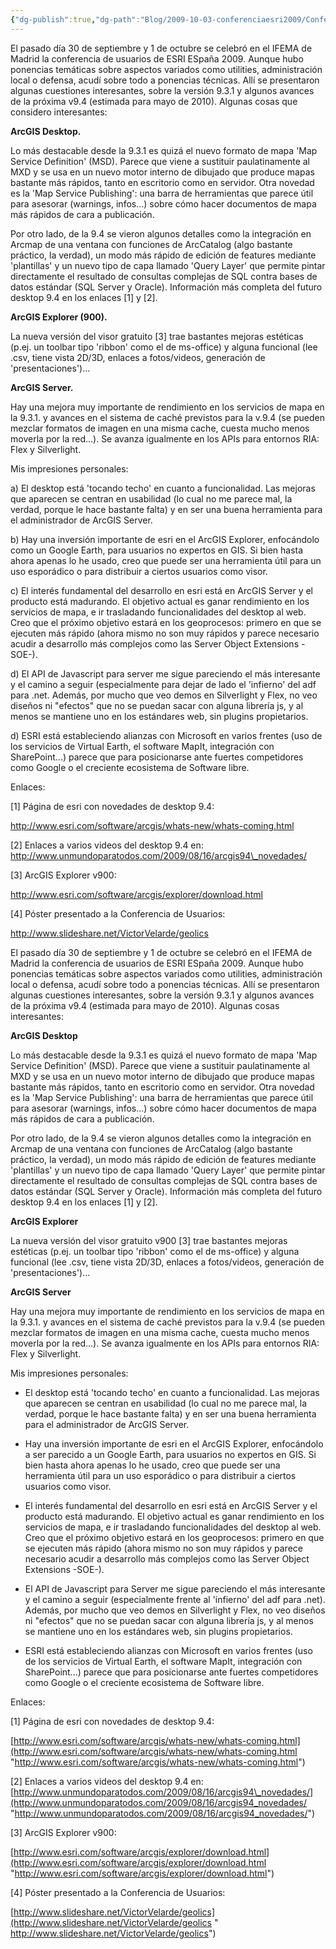 ```yaml
---
{"dg-publish":true,"dg-path":"Blog/2009-10-03-conferenciaesri2009/Conferencia de usuarios ESRI España 2009.md","permalink":"/blog/2009-10-03-conferenciaesri2009/conferencia-de-usuarios-esri-espana-2009/","title":"Conferencia de usuarios ESRI España 2009","tags":["conferencia"]}
---
```



El pasado día 30 de septiembre y 1 de octubre se celebró en el IFEMA de Madrid la conferencia de usuarios de ESRI ESpaña 2009. Aunque hubo ponencias temáticas sobre aspectos variados como utilities, administración local o defensa, acudí sobre todo a ponencias técnicas. Allí se presentaron algunas cuestiones interesantes, sobre la versión 9.3.1 y algunos avances de la próxima v9.4 (estimada para mayo de 2010). Algunas cosas que considero interesantes:

<b>ArcGIS Desktop.</b>

Lo más destacable desde la 9.3.1 es quizá el nuevo formato de mapa 'Map Service Definition' (MSD). Parece que viene a sustituir paulatinamente al MXD y se usa en un nuevo motor interno de dibujado que produce mapas bastante más rápidos, tanto en escritorio como en servidor. Otra novedad es la 'Map Service Publishing': una barra de herramientas que parece útil para asesorar (warnings, infos...) sobre cómo hacer documentos de mapa más rápidos de cara a publicación.

Por otro lado, de la 9.4 se vieron algunos detalles como la integración en Arcmap de una ventana con funciones de ArcCatalog (algo bastante práctico, la verdad), un modo más rápido de edición de features mediante 'plantillas' y un nuevo tipo de capa llamado 'Query Layer' que permite pintar directamente el resultado de consultas complejas de SQL contra bases de datos estándar (SQL Server y Oracle). Información más completa del futuro desktop 9.4 en los enlaces \[1\] y \[2\].

<b>ArcGIS Explorer (900).</b>

La nueva versión del visor gratuito \[3\] trae bastantes mejoras estéticas (p.ej. un toolbar tipo 'ribbon' como el de ms-office) y alguna funcional (lee .csv, tiene vista 2D/3D, enlaces a fotos/videos, generación de 'presentaciones')...

<b>ArcGIS Server.</b>

Hay una mejora muy importante de rendimiento en los servicios de mapa en la 9.3.1. y avances en el sistema de caché previstos para la v.9.4 (se pueden mezclar formatos de imagen en una misma cache, cuesta mucho menos moverla por la red...). Se avanza igualmente en los APIs para entornos RIA: Flex y Silverlight.

Mis impresiones personales:

a) El desktop está 'tocando techo' en cuanto a funcionalidad. Las mejoras que aparecen se centran en usabilidad (lo cual no me parece mal, la verdad, porque le hace bastante falta) y en ser una buena herramienta para el administrador de ArcGIS Server.

b) Hay una inversión importante de esri en el ArcGIS Explorer, enfocándolo como un Google Earth, para usuarios no expertos en GIS. Si bien hasta ahora apenas lo he usado, creo que puede ser una herramienta útil para un uso esporádico o para distribuir a ciertos usuarios como visor.

c) El interés fundamental del desarrollo en esri está en ArcGIS Server y el producto está madurando. El objetivo actual es ganar rendimiento en los servicios de mapa, e ir trasladando funcionalidades del desktop al web. Creo que el próximo objetivo estará en los geoprocesos: primero en que se ejecuten más rápido (ahora mismo no son muy rápidos y parece necesario acudir a desarrollo más complejos como las Server Object Extensions -SOE-).

d) El API de Javascript para server me sigue pareciendo el más interesante y el camino a seguir (especialmente para dejar de lado el 'infierno' del adf para .net. Además, por mucho que veo demos en Silverlight y Flex, no veo diseños ni "efectos" que no se puedan sacar con alguna librería js, y al menos se mantiene uno en los estándares web, sin plugins propietarios.

d) ESRI está estableciendo alianzas con Microsoft en varios frentes (uso de los servicios de Virtual Earth, el software MapIt, integración con SharePoint...) parece que para posicionarse ante fuertes competidores como Google o el creciente ecosistema de Software libre.

Enlaces:

\[1\] Página de esri con novedades de desktop 9.4:

http://www.esri.com/software/arcgis/whats-new/whats-coming.html

\[2\] Enlaces a varios videos del desktop 9.4 en: http://www.unmundoparatodos.com/2009/08/16/arcgis94\_novedades/

\[3\] ArcGIS Explorer v900:

http://www.esri.com/software/arcgis/explorer/download.html

\[4\] Póster presentado a la Conferencia de Usuarios:

http://www.slideshare.net/VictorVelarde/geolics

El pasado día 30 de septiembre y 1 de octubre se celebró en el IFEMA de Madrid la conferencia de usuarios de ESRI ESpaña 2009. Aunque hubo ponencias temáticas sobre aspectos variados como utilities, administración local o defensa, acudí sobre todo a ponencias técnicas. Allí se presentaron algunas cuestiones interesantes, sobre la versión 9.3.1 y algunos avances de la próxima v9.4 (estimada para mayo de 2010). Algunas cosas interesantes:

**ArcGIS Desktop**

Lo más destacable desde la 9.3.1 es quizá el nuevo formato de mapa 'Map Service Definition' (MSD). Parece que viene a sustituir paulatinamente al MXD y se usa en un nuevo motor interno de dibujado que produce mapas bastante más rápidos, tanto en escritorio como en servidor. Otra novedad es la 'Map Service Publishing': una barra de herramientas que parece útil para asesorar (warnings, infos...) sobre cómo hacer documentos de mapa más rápidos de cara a publicación.

Por otro lado, de la 9.4 se vieron algunos detalles como la integración en Arcmap de una ventana con funciones de ArcCatalog (algo bastante práctico, la verdad), un modo más rápido de edición de features mediante 'plantillas' y un nuevo tipo de capa llamado 'Query Layer' que permite pintar directamente el resultado de consultas complejas de SQL contra bases de datos estándar (SQL Server y Oracle). Información más completa del futuro desktop 9.4 en los enlaces \[1\] y \[2\].

**ArcGIS Explorer**

La nueva versión del visor gratuito v900 \[3\] trae bastantes mejoras estéticas (p.ej. un toolbar tipo 'ribbon' como el de ms-office) y alguna funcional (lee .csv, tiene vista 2D/3D, enlaces a fotos/videos, generación de 'presentaciones')...

**ArcGIS Server**

Hay una mejora muy importante de rendimiento en los servicios de mapa en la 9.3.1. y avances en el sistema de caché previstos para la v.9.4 (se pueden mezclar formatos de imagen en una misma cache, cuesta mucho menos moverla por la red...). Se avanza igualmente en los APIs para entornos RIA: Flex y Silverlight.

Mis impresiones personales:

- El desktop está 'tocando techo' en cuanto a funcionalidad. Las mejoras que aparecen se centran en usabilidad (lo cual no me parece mal, la verdad, porque le hace bastante falta) y en ser una buena herramienta para el administrador de ArcGIS Server.

- Hay una inversión importante de esri en el ArcGIS Explorer, enfocándolo a ser parecido a un Google Earth, para usuarios no expertos en GIS. Si bien hasta ahora apenas lo he usado, creo que puede ser una herramienta útil para un uso esporádico o para distribuir a ciertos usuarios como visor.

- El interés fundamental del desarrollo en esri está en ArcGIS Server y el producto está madurando. El objetivo actual es ganar rendimiento en los servicios de mapa, e ir trasladando funcionalidades del desktop al web. Creo que el próximo objetivo estará en los geoprocesos: primero en que se ejecuten más rápido (ahora mismo no son muy rápidos y parece necesario acudir a desarrollo más complejos como las Server Object Extensions -SOE-).

- El API de Javascript para Server me sigue pareciendo el más interesante y el camino a seguir (especialmente frente al 'infierno' del adf para .net). Además, por mucho que veo demos en Silverlight y Flex, no veo diseños ni "efectos" que no se puedan sacar con alguna librería js, y al menos se mantiene uno en los estándares web, sin plugins propietarios.

- ESRI está estableciendo alianzas con Microsoft en varios frentes (uso de los servicios de Virtual Earth, el software MapIt, integración con SharePoint...) parece que para posicionarse ante fuertes competidores como Google o el creciente ecosistema de Software libre.

Enlaces:

\[1\] Página de esri con novedades de desktop 9.4:

[http://www.esri.com/software/arcgis/whats-new/whats-coming.html](http://www.esri.com/software/arcgis/whats-new/whats-coming.html "http://www.esri.com/software/arcgis/whats-new/whats-coming.html")

\[2\] Enlaces a varios videos del desktop 9.4 en: [http://www.unmundoparatodos.com/2009/08/16/arcgis94\_novedades/](http://www.unmundoparatodos.com/2009/08/16/arcgis94_novedades/ "http://www.unmundoparatodos.com/2009/08/16/arcgis94_novedades/")

\[3\] ArcGIS Explorer v900:

[http://www.esri.com/software/arcgis/explorer/download.html](http://www.esri.com/software/arcgis/explorer/download.html "http://www.esri.com/software/arcgis/explorer/download.html")

\[4\] Póster presentado a la Conferencia de Usuarios:

[http://www.slideshare.net/VictorVelarde/geolics](http://www.slideshare.net/VictorVelarde/geolics " http://www.slideshare.net/VictorVelarde/geolics")
